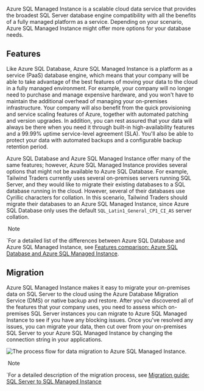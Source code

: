 Azure SQL Managed Instance is a scalable cloud data service that provides the broadest SQL Server database engine compatibility with all the benefits of a fully managed platform as a service. Depending on your scenario, Azure SQL Managed Instance might offer more options for your database needs.

## Features

Like Azure SQL Database, Azure SQL Managed Instance is a platform as a service (PaaS) database engine, which means that your company will be able to take advantage of the best features of moving your data to the cloud in a fully managed environment. For example, your company will no longer need to purchase and manage expensive hardware, and you won't have to maintain the additional overhead of managing your on-premises infrastructure. Your company will also benefit from the quick provisioning and service scaling features of Azure, together with automated patching and version upgrades. In addition, you can rest assured that your data will always be there when you need it through built-in high-availability features and a 99.99% uptime service-level agreement (SLA). You'll also be able to protect your data with automated backups and a configurable backup retention period.

Azure SQL Database and Azure SQL Managed Instance offer many of the same features; however, Azure SQL Managed Instance provides several options that might not be available to Azure SQL Database. For example, Tailwind Traders currently uses several on-premises servers running SQL Server, and they would like to migrate their existing databases to a SQL database running in the cloud. However, several of their databases use Cyrillic characters for collation. In this scenario, Tailwind Traders should migrate their databases to an Azure SQL Managed Instance, since Azure SQL Database only uses the default `SQL_Latin1_General_CP1_CI_AS` server collation.

 Note

`For a detailed list of the differences between Azure SQL Database and Azure SQL Managed Instance, see [Features comparison: Azure SQL Database and Azure SQL Managed Instance](https://learn.microsoft.com/en-us/azure/azure-sql/database/features-comparison/).

## Migration

Azure SQL Managed Instance makes it easy to migrate your on-premises data on SQL Server to the cloud using the Azure Database Migration Service (DMS) or native backup and restore. After you've discovered all of the features that your company uses, you need to assess which on-premises SQL Server instances you can migrate to Azure SQL Managed Instance to see if you have any blocking issues. Once you've resolved any issues, you can migrate your data, then cut over from your on-premises SQL Server to your Azure SQL Managed Instance by changing the connection string in your applications.

![The process flow for data migration to Azure SQL Managed Instance.](https://learn.microsoft.com/en-us/training/azure-fundamentals/azure-database-fundamentals/media/migration-process-flow-small-a899c59c.png)

 Note

`For a detailed description of the migration process, see [Migration guide: SQL Server to SQL Managed Instance](https://learn.microsoft.com/en-us/azure/azure-sql/migration-guides/managed-instance/sql-server-to-managed-instance-guide)
